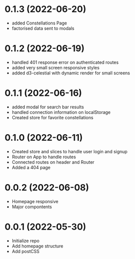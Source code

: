 # 0.1.3 (2022-06-20)

- added Constellations Page
- factorised data sent to modals

# 0.1.2 (2022-06-19)

- handled 401 response error on authenticated routes
- added very small screen responsive styles
- added d3-celestial with dynamic render for small screens

# 0.1.1 (2022-06-16)

- added modal for search bar results
- handled connection information on localStorage
- Created store for favorite constellations

# 0.1.0 (2022-06-11)

- Created store and slices to handle user login and signup
- Router on App to handle routes
- Connected routes on header and Router
- Added a 404 page

# 0.0.2 (2022-06-08)

- Homepage responsive
- Major compontents

# 0.0.1 (2022-05-30)

- Initialize repo
- Add homepage structure
- Add postCSS
